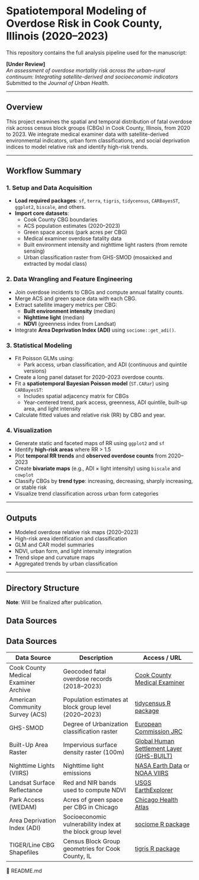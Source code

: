 # Spatiotemporal Modeling of Overdose Risk in Cook County, Illinois (2020–2023)

This repository contains the full analysis pipeline used for the manuscript:

**[Under Review]**  
*An assessment of overdose mortality risk across the urban–rural continuum: Integrating satellite-derived and socioeconomic indicators*  
Submitted to the *Journal of Urban Health*.

---

## Overview

This project examines the spatial and temporal distribution of fatal overdose risk across census block groups (CBGs) in Cook County, Illinois, from 2020 to 2023. We integrate medical examiner data with satellite-derived environmental indicators, urban form classifications, and social deprivation indices to model relative risk and identify high-risk trends.

---

## Workflow Summary

### 1. Setup and Data Acquisition

- **Load required packages**: `sf`, `terra`, `tigris`, `tidycensus`, `CARBayesST`, `ggplot2`, `biscale`, and others.
- **Import core datasets**:
  - Cook County CBG boundaries
  - ACS population estimates (2020–2023)
  - Green space access (park acres per CBG)
  - Medical examiner overdose fatality data
  - Built environment intensity and nighttime light rasters (from remote sensing)
  - Urban classification raster from GHS-SMOD (mosaicked and extracted by modal class)

### 2. Data Wrangling and Feature Engineering

- Join overdose incidents to CBGs and compute annual fatality counts.
- Merge ACS and green space data with each CBG.
- Extract satellite imagery metrics per CBG:
  - **Built environment intensity** (median)
  - **Nighttime light** (median)
  - **NDVI** (greenness index from Landsat)
- Integrate **Area Deprivation Index (ADI)** using `sociome::get_adi()`.

### 3. Statistical Modeling

- Fit Poisson GLMs using:
  - Park access, urban classification, and ADI (continuous and quintile versions)
- Create a long panel dataset for 2020–2023 overdose counts.
- Fit a **spatiotemporal Bayesian Poisson model** (`ST.CARar`) using `CARBayesST`:
  - Includes spatial adjacency matrix for CBGs
  - Year-centered trend, park access, greenness, ADI quintile, built-up area, and light intensity
- Calculate fitted values and relative risk (RR) by CBG and year.

### 4. Visualization

- Generate static and faceted maps of RR using `ggplot2` and `sf`
- Identify **high-risk areas** where RR > 1.5
- Plot **temporal RR trends** and **observed overdose counts** from 2020–2023
- Create **bivariate maps** (e.g., ADI × light intensity) using `biscale` and `cowplot`
- Classify CBGs by **trend type**: increasing, decreasing, sharply increasing, or stable risk
- Visualize trend classification across urban form categories

---

## Outputs

- Modeled overdose relative risk maps (2020–2023)
- High-risk area identification and classification
- GLM and CAR model summaries
- NDVI, urban form, and light intensity integration
- Trend slope and curvature maps
- Aggregated trends by urban classification

---

## Directory Structure

**Note**: Will be finalized after publication.

## Data Sources

## Data Sources

| Data Source                              | Description                                                         | Access / URL                                                                                   |
|-----------------------------------------|---------------------------------------------------------------------|-------------------------------------------------------------------------------------------------|
| Cook County Medical Examiner Archive    | Geocoded fatal overdose records (2018–2023)                         | [Cook County Medical Examiner](https://data.cookcountyil.gov)                                  |
| American Community Survey (ACS)         | Population estimates at block group level (2020–2023)               | [tidycensus R package](https://walker-data.com/tidycensus/index.html)                          |
| GHS-SMOD                                | Degree of Urbanization classification raster                        | [European Commission JRC](https://ghsl.jrc.ec.europa.eu/download.php)                          |
| Built-Up Area Raster                    | Impervious surface density raster (100m)                            | [Global Human Settlement Layer (GHS-BUILT)](https://ghsl.jrc.ec.europa.eu/download.php)         |
| Nighttime Lights (VIIRS)                | Nighttime light emissions                                           | [NASA Earth Data](https://earthdata.nasa.gov) or [NOAA VIIRS](https://ngdc.noaa.gov/eog/)      |
| Landsat Surface Reflectance             | Red and NIR bands used to compute NDVI                              | [USGS EarthExplorer](https://earthexplorer.usgs.gov)                                           |
| Park Access (WEDAM)                     | Acres of green space per CBG in Chicago                             | [Chicago Health Atlas](https://www.chicagohealthatlas.org/)                                    |
| Area Deprivation Index (ADI)            | Socioeconomic vulnerability index at the block group level          | [sociome R package](https://github.com/hrbrmstr/sociome)                                       |
| TIGER/Line CBG Shapefiles               | Census Block Group geometries for Cook County, IL                   | [tigris R package](https://cran.r-project.org/web/packages/tigris/index.html)                  |

📄 README.md
